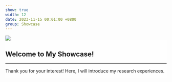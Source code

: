 ```yaml
---
show: true
width: 12
date: 2023-11-15 00:01:00 +0800
group: Showcase
---
```

<div style="height: 265px; overflow: auto;">
    <img data-src="{{ 'assets/images/covers/筋膜撕裂.jpg' | relative_url }}" class="lazy w-100 rounded-sm" src="{{ '/assets/images/empty_300x200.png' | relative_url }}">
    <div class="card-img-overlay" style="overflow: scroll; background: rgb(255,255,255,0.8)">
        <h2 class="p-4">Welcome to My Showcase!</h2>   
        <hr />
        <p class="p-4">
            Thank you for your interest! Here, I will introduce my research experiences. 
        </p>
    </div>
</div>
